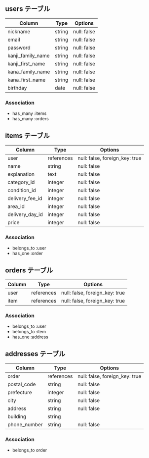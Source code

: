 ## users テーブル

| Column            | Type     | Options     |
| ----------------- | -------- | ----------- |
| nickname          | string   | null: false |
| email             | string   | null: false |
| password          | string   | null: false |
| kanji_family_name | string   | null: false |
| kanji_first_name  | string   | null: false |
| kana_family_name  | string   | null: false |
| kana_first_name   | string   | null: false |
| birthday          | date     | null: false |

### Association

- has_many :items
- has_many  :orders

## items テーブル

| Column          | Type       | Options                        |
| --------------- | ---------- | ------------------------------ |
| user            | references | null: false, foreign_key: true |
| name            | string     | null: false                    |
| explanation     | text       | null: false                    |
| category_id     | integer    | null: false                    |
| condition_id    | integer    | null: false                    |
| delivery_fee_id | integer    | null: false                    |
| area_id         | integer    | null: false                    |
| delivery_day_id | integer    | null: false                    | 
| price           | integer    | null: false                    |


### Association

- belongs_to :user
- has_one    :order

## orders テーブル

| Column              | Type       | Options                        |
| ------------------- | ---------- | ------------------------------ |
| user                | references | null: false, foreign_key: true |
| item                | references | null: false, foreign_key: true |

### Association
 - belongs_to :user
 - belongs_to :item
 - has_one    :address

## addresses テーブル

| Column       | Type       | Options                        |
| ------------ | ---------- | ------------------------------ |
| order        | references | null: false, foreign_key: true |
| postal_code  | string     | null: false                    |
| prefecture   | integer    | null: false                    |
| city         | string     | null: false                    |
| address      | string     | null: false                    |
| building     | string     |                                |
| phone_number | string     | null: false                    |


### Association

- belongs_to order